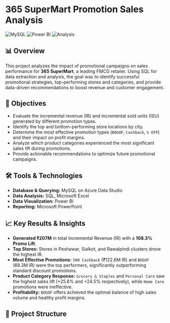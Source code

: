 # 365 SuperMart Promotion Sales Analysis

![MySQL](https://img.shields.io/badge/MySQL-Azure%20Data%20Studio-blue)
![Power BI](https://img.shields.io/badge/Visualization-Power%20BI-yellow)
![Analysis](https://img.shields.io/badge/Analysis-Business%20Intelligence-lightgrey)

## 📊 Overview
This project analyzes the impact of promotional campaigns on sales performance for **365 SuperMart**, a leading FMCG retailer. Using SQL for data extraction and analysis, the goal was to identify successful promotional strategies, top-performing stores and categories, and provide data-driven recommendations to boost revenue and customer engagement.

## 🎯 Objectives
- Evaluate the incremental revenue (IR) and incremental sold units (ISU) generated by different promotion types.
- Identify the top and bottom-performing store locations by city.
- Determine the most effective promotion types (`BOGOF`, `Cashback`, `% OFF`) and their impact on profit margins.
- Analyze which product categories experienced the most significant sales lift during promotions.
- Provide actionable recommendations to optimize future promotional campaigns.

## 🛠️ Tools & Technologies
- **Database & Querying:** MySQL on Azure Data Studio
- **Data Analysis:** SQL, Microsoft Excel
- **Data Visualization:** Power BI
- **Reporting:** Microsoft PowerPoint

## 📈 Key Results & Insights
- **Generated ₹207M** in total Incremental Revenue (IR) with a **108.3% Promo Lift**.
- **Top Stores:** Stores in Peshawar, Sialkot, and Rawalpindi clusters drove the highest IR.
- **Most Effective Promotions:** `500 Cashback` (₹122.6M IR) and `BOGOF` (69.3M IR) were the top performers, significantly outperforming standard discount promotions.
- **Product Category Response:** `Grocery & Staples` and `Personal Care` saw the highest sales lift (+25.8% and +24.5% respectively), while `Home Care` promotions were ineffective.
- **Profitability:** `BOGOF` offers achieved the optimal balance of high sales volume and healthy profit margins.

## 📁 Project Structure
